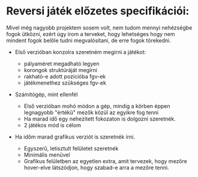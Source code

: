 # Reversi játék előzetes specifikációi:

Mivel még nagyobb projektem sosem volt, nem tudom mennyi nehézségbe fogok ütközni,
ezért úgy írom a terveket, hogy lehetséges hogy nem mindent fogok belőle tudni megvalósítani,
de erre fogok törekedni.

- Első verzióban konzolra szeretném megírni a játékot:
	
	- pályaméret megadható legyen
	- korongok struktúráját megírni
	- rakható-e adott pozicióba fgv-ek
	- játékmenethez szükséges fgv-ek

- Számítógép, mint ellenfél
	
	- Első verzióban mohó módon a gép, mindig a körben éppen legnagyobb
		"értékű" mezők közül az egyikre fog tenni
	- Ha marad idő egy nehezített fokozaton is dolgozni szeretnék.
	- 2 játékos mód is célom
	
- Ha időm marad grafikus verziót is szeretnék írni.

	- Egyszerű, letisztult felületet szeretnék
	- Minimális menüvel
	- Grafikus felületben az egyetlen extra, amit tervezek, hogy mezőre hover-elve látszódjon, hogy szabad-e arra
		a mezőre tenni.